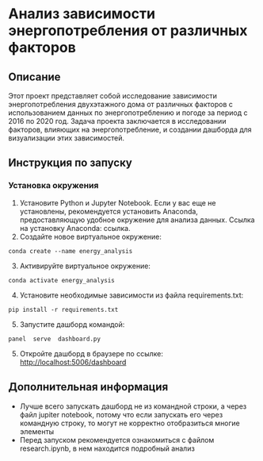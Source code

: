 # Анализ зависимости энергопотребления от различных факторов

## Описание

Этот проект представляет собой исследование зависимости энергопотребления двухэтажного дома от различных факторов с использованием данных по энергопотреблению и погоде за период с 2016 по 2020 год. Задача проекта заключается в исследовании факторов, влияющих на энергопотребление, и создании дашборда для визуализации этих зависимостей.

## Инструкция по запуску

### Установка окружения

1.  Установите Python и Jupyter Notebook. Если у вас еще не установлены, рекомендуется установить Anaconda, предоставляющую удобное окружение для анализа данных. Ссылка на установку Anaconda: ссылка.
2.  Создайте новое виртуальное окружение:
 ```
 conda create --name energy_analysis
 ```
    
3.  Активируйте виртуальное окружение:
```
conda activate energy_analysis 
 ```
4.  Установите необходимые зависимости из файла requirements.txt:
```
pip install -r requirements.txt 
``` 
5.  Запустите дашборд командой:
```
panel  serve  dashboard.py
```
5.  Откройте дашборд в браузере по ссылке:
[http://localhost:5006/dashboard](http://localhost:5006/dashboard)

## Дополнительная информация
- Лучше всего запускать дашборд не из командной строки, а через файл jupiter notebook, потому что если запускать его через командную строку, то могут не корректно отобразиться многие элементы
- Перед запуском рекомендуется ознакомиться с файлом research.ipynb, в нем находится подробный анализ